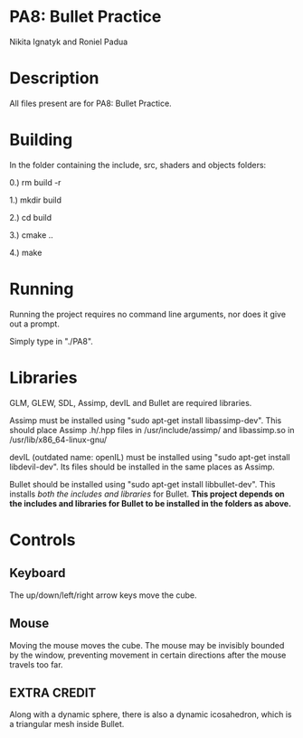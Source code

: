 # PA8: Bullet Practice

Nikita Ignatyk and Roniel Padua

# Description

All files present are for PA8: Bullet Practice.

# Building

In the folder containing the include, src, shaders and objects folders:

0.) rm build -r

1.) mkdir build

2.) cd build

3.) cmake ..

4.) make

# Running

Running the project requires no command line arguments, nor does it give out a prompt.

Simply type in "./PA8".

# Libraries

GLM, GLEW, SDL, Assimp, devIL and Bullet are required libraries.

Assimp must be installed using "sudo apt-get install libassimp-dev". This should place Assimp .h/.hpp files in /usr/include/assimp/ and libassimp.so in /usr/lib/x86_64-linux-gnu/

devIL (outdated name: openIL) must be installed using "sudo apt-get install libdevil-dev". Its files should be installed in the same places as Assimp.

Bullet should be installed using "sudo apt-get install libbullet-dev". This installs <i>both the includes and libraries</i> for Bullet. <b>This project depends on the includes and libraries for Bullet to be installed in the folders as above.</b>

# Controls

## Keyboard

The up/down/left/right arrow keys move the cube.

## Mouse

Moving the mouse moves the cube. The mouse may be invisibly bounded by the window, preventing movement in certain directions after the mouse travels too far.

## EXTRA CREDIT

Along with a dynamic sphere, there is also a dynamic icosahedron, which is a triangular mesh inside Bullet.

